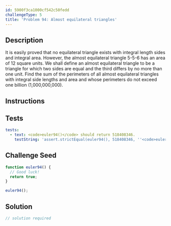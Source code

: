 ```yaml
---
id: 5900f3ca1000cf542c50fedd
challengeType: 5
title: 'Problem 94: Almost equilateral triangles'
---
```


## Description
<section id='description'>
It is easily proved that no equilateral triangle exists with integral length sides and integral area. However, the almost equilateral triangle 5-5-6 has an area of 12 square units.
We shall define an almost equilateral triangle to be a triangle for which two sides are equal and the third differs by no more than one unit.
Find the sum of the perimeters of all almost equilateral triangles with integral side lengths and area and whose perimeters do not exceed one billion (1,000,000,000).
</section>

## Instructions
<section id='instructions'>

</section>

## Tests
<section id='tests'>

```yml
tests:
  - text: <code>euler94()</code> should return 518408346.
    testString: 'assert.strictEqual(euler94(), 518408346, ''<code>euler94()</code> should return 518408346.'');'

```

</section>

## Challenge Seed
<section id='challengeSeed'>

<div id='js-seed'>

```js
function euler94() {
  // Good luck!
  return true;
}

euler94();
```

</div>



</section>

## Solution
<section id='solution'>

```js
// solution required
```
</section>

